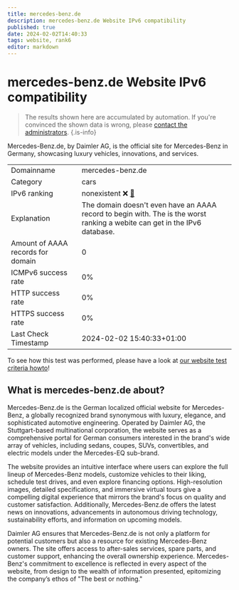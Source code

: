 ```yaml
---
title: mercedes-benz.de
description: mercedes-benz.de Website IPv6 compatibility
published: true
date: 2024-02-02T14:40:33
tags: website, rank6
editor: markdown
---
```


# mercedes-benz.de Website IPv6 compatibility

> The results shown here are accumulated by automation. If you're convinced the shown data is wrong, please [contact the administrators](/howto/chat). 
{.is-info}

Mercedes-Benz.de, by Daimler AG, is the official site for Mercedes-Benz in Germany, showcasing luxury vehicles, innovations, and services.


|   |   |
| - | - |
| Domainname | mercedes-benz.de
| Category | cars |
| IPv6 ranking | nonexistent :x: [🔗](/howto/ranking) |
| Explanation | The domain doesn't even have an AAAA record to begin with. The is the worst ranking a webite can get in the IPv6 database. |
| Amount of AAAA records for domain | 0 |
| ICMPv6 success rate | 0%|
| HTTP success rate | 0% |
| HTTPS success rate | 0% |
| Last Check Timestamp | 2024-02-02 15:40:33+01:00 |

To see how this test was performed, please have a look at [our website test criteria howto](/howto/testcriteria/website)!


## What is mercedes-benz.de about?
Mercedes-Benz.de is the German localized official website for Mercedes-Benz, a globally recognized brand synonymous with luxury, elegance, and sophisticated automotive engineering. Operated by Daimler AG, the Stuttgart-based multinational corporation, the website serves as a comprehensive portal for German consumers interested in the brand's wide array of vehicles, including sedans, coupes, SUVs, convertibles, and electric models under the Mercedes-EQ sub-brand.

The website provides an intuitive interface where users can explore the full lineup of Mercedes-Benz models, customize vehicles to their liking, schedule test drives, and even explore financing options. High-resolution images, detailed specifications, and immersive virtual tours give a compelling digital experience that mirrors the brand's focus on quality and customer satisfaction. Additionally, Mercedes-Benz.de offers the latest news on innovations, advancements in autonomous driving technology, sustainability efforts, and information on upcoming models.

Daimler AG ensures that Mercedes-Benz.de is not only a platform for potential customers but also a resource for existing Mercedes-Benz owners. The site offers access to after-sales services, spare parts, and customer support, enhancing the overall ownership experience. Mercedes-Benz's commitment to excellence is reflected in every aspect of the website, from design to the wealth of information presented, epitomizing the company’s ethos of "The best or nothing."


